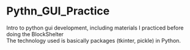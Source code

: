 # Pythn_GUI_Practice
Intro to python gui development, including materials I practiced before doing the BlockShelter <br>
The technology used is basically packages (tkinter, pickle) in Python. <br>
